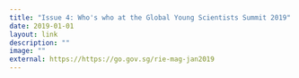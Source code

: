 ```yaml
---
title: "Issue 4: Who's who at the Global Young Scientists Summit 2019"
date: 2019-01-01
layout: link
description: ""
image: ""
external: https://https://go.gov.sg/rie-mag-jan2019
---
```

